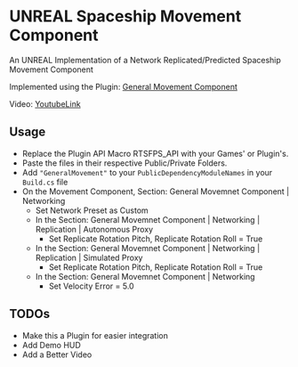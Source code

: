 # UNREAL Spaceship Movement Component
An UNREAL Implementation of a Network Replicated/Predicted Spaceship Movement Component

Implemented using the Plugin: [General Movement Component](https://marketplace-website-node-launcher-prod.ol.epicgames.com/ue/marketplace/en-US/product/general-movement-component)

Video:
[YoutubeLink](https://www.youtube.com/watch?v=UrenweCyPng)

## Usage
* Replace the Plugin API Macro RTSFPS_API with your Games' or Plugin's.
* Paste the files in their respective Public/Private Folders.
* Add `"GeneralMovement"` to your `PublicDependencyModuleNames` in your `Build.cs` file
* On the Movement Component, Section: General Movemnet Component | Networking
  * Set Network Preset as Custom
  * In the Section: General Movemnet Component | Networking | Replication | Autonomous Proxy
    * Set Replicate Rotation Pitch, Replicate Rotation Roll = True
  * In the Section: General Movemnet Component | Networking | Replication | Simulated Proxy
    * Set Replicate Rotation Pitch, Replicate Rotation Roll = True
  * In the Section: General Movemnet Component | Networking
    * Set Velocity Error = 5.0

## TODOs
* Make this a Plugin for easier integration
* Add Demo HUD
* Add a Better Video
